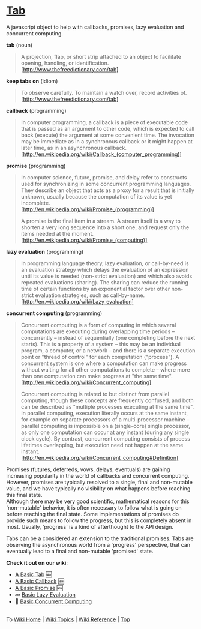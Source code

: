 <a name="top" ></a>
# [Tab][top]

A javascript object to help with callbacks, promises, lazy evaluation and concurrent computing.



**tab** (noun)
> A projection, flap, or short strip attached to an object to facilitate opening, handling, or identification. <br /> [http://www.thefreedictionary.com/tab]

**keep tabs on** (idiom)
> To observe carefully.  To maintain a watch over, record activities of. <br /> [http://www.thefreedictionary.com/tab]

**callback** (programming)
> In computer programming, a callback is a piece of executable code that is passed as an argument to other code, which is expected to call back (execute) the argument at some convenient time. The invocation may be immediate as in a synchronous callback or it might happen at later time, as in an asynchronous callback. <br /> [http://en.wikipedia.org/wiki/Callback_(computer_programming)]

**promise** (programming)
> In computer science, future, promise, and delay refer to constructs used for synchronizing in some concurrent programming languages. They describe an object that acts as a proxy for a result that is initially unknown, usually because the computation of its value is yet incomplete. <br /> [http://en.wikipedia.org/wiki/Promise_(programming)]
>
> A promise is the final item in a stream. A stream itself is a way to shorten a very long sequence into a short one, and request only the items needed at the moment. <br /> [http://en.wikipedia.org/wiki/Promise_(computing)]

**lazy evaluation** (programming)
> In programming language theory, lazy evaluation, or call-by-need is an evaluation strategy which delays the evaluation of an expression until its value is needed (non-strict evaluation) and which also avoids repeated evaluations (sharing). The sharing can reduce the running time of certain functions by an exponential factor over other non-strict evaluation strategies, such as call-by-name. <br /> [http://en.wikipedia.org/wiki/Lazy_evaluation]

**concurrent computing** (programming)
>Concurrent computing is a form of computing in which several computations are executing during overlapping time periods – concurrently – instead of sequentially (one completing before the next starts). This is a property of a system – this may be an individual program, a computer, or a network – and there is a separate execution point or "thread of control" for each computation ("process"). A concurrent system is one where a computation can make progress without waiting for all other computations to complete – where more than one computation can make progress at "the same time". <br /> [http://en.wikipedia.org/wiki/Concurrent_computing]
>
> Concurrent computing is related to but distinct from parallel computing, though these concepts are frequently confused, and both can be described as "multiple processes executing at the same time". In parallel computing, execution literally occurs at the same instant, for example on separate processors of a multi-processor machine – parallel computing is impossible on a (single-core) single processor, as only one computation can occur at any instant (during any single clock cycle). By contrast, concurrent computing consists of process lifetimes overlapping, but execution need not happen at the same instant. <br /> [http://en.wikipedia.org/wiki/Concurrent_computing#Definition]



Promises (futures, deferreds, vows, delays, eventuals) are gaining increasing popularity in the world of callbacks and concurrent computing.  However, promises are typically resolved to a single, final and non-mutable value, and we have typically no visibility on what happens before reaching this final state.  
Although there may be very good scientific, mathematical reasons for this 'non-mutable' behavior, it is often necessary to follow what is going on before reaching the final state.  Some implementations of promises do provide such means to follow the progress, but this is completely absent in most.  Usually, 'progress' is a kind of afterthought to the API design.

Tabs can be a considered an extension to the traditional promises.  Tabs are observing the asynchronous world from a 'progress' perspective, that can eventually lead to a final and non-mutable 'promised' state.

**Check it out on our wiki**:
* [ A Basic Tab][topic-a-basic-tab] :new:
* [ A Basic Callback][topic-a-basic-callback] :new:
* [ A Basic Promise][topic-a-basic-promise] :new:
* :zzz: [ Basic Lazy Evaluation][topic-basic-lazy-evaluation]
* :construction: [ Basic Concurrent Computing][topic-basic-concurrent-computing]



<br /> To [Wiki Home][home] | [Wiki Topics][topics] | [Wiki Reference][reference] | [Top] <br />





[home]: https://github.com/stefaan-coussement/Tab/wiki/home "to the 'Wiki Home' page"
[topics]: https://github.com/stefaan-coussement/Tab/wiki/home#topics "to the 'Wiki Topics' section"
[topic-a-basic-tab]: https://github.com/stefaan-coussement/Tab/wiki/a-basic-tab "Wiki Topics / The Basics / A Basic Tab - creating and using a basic Tab object."
[topic-a-basic-callback]: https://github.com/stefaan-coussement/Tab/wiki/a-basic-callback "Wiki Topics / The Basics / A Basic Callback - using a Tab object to handle callbacks."
[topic-a-basic-promise]: https://github.com/stefaan-coussement/Tab/wiki/a-basic-promise "Wiki Topics / The Basics / A Basic Promise - using a Tab object as a promise."
[topic-basic-lazy-evaluation]: tbd "!!! thinking very hard !!!"
[topic-basic-concurrent-computing]: tbd "!!! coming soon !!!"
[reference]: https://github.com/stefaan-coussement/Tab/wiki/home#reference "back to the 'Wiki Reference' section"
[top]: #top "back to the top of this page"
